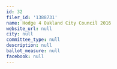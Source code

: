 ```yaml
---
id: 32
filer_id: '1388731'
name: Hodge 4 Oakland City Council 2016
website_url: null
city: null
committee_type: null
description: null
ballot_measure: null
facebook: null
---
```

